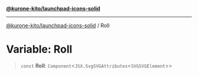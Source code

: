 [**@kurone-kito/launchpad-icons-solid**](../README.md)

***

[@kurone-kito/launchpad-icons-solid](../globals.md) / Roll

# Variable: Roll

> `const` **Roll**: `Component`\<`JSX.SvgSVGAttributes`\<`SVGSVGElement`\>\>
